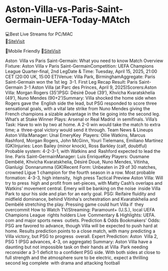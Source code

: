 # Aston-Villa-vs-Paris-Saint-Germain-UEFA-Today-MAtch


💻Best Live Streams for PC/MAC  
🔴[SiteVisit](https://rb.gy/pisxt3)

📲Mobile  Friendly
🔴[SiteVisit](https://rb.gy/pisxt3)


Aston Villa vs Paris Saint-Germain: What you need to know
Match Overview
Fixture: Aston Villa v Paris Saint-GermainCompetition: UEFA Champions League Quarter-final, 2nd LegDate & Time: Tuesday, April 15, 2025, 21:00 CET (20:00 UK, 15:00 ET)Venue: Villa Park, BirminghamAggregate: Paris Saint-Germain won the 1st leg 3-1.
First Leg Recap
Result: Paris Saint-Germain 3-1 Aston Villa (at Parc des Princes, April 9, 2025)Scorers:Aston Villa: Morgan Rogers (35’)PSG: Désiré Doué (39’), Khvicha Kvaratskhelia (49’), Nuno Mendes (90+2’)Summary: Villa shocked the home side when Rogers gave the English side the lead, but PSG responded to score three sensational goals, with a vital late strike from Nuno Mendes giving the French champions a sizable advantage in the tie going into the second leg.
What’s at Stake
Winner Plays: Arsenal or Real Madrid in semifinals. Villa’s Task: Have to win by two at home. A 2-0 win would take the match to extra time; a three-goal victory would send it through.
Team News & Lineups
Aston Villa:Manager: Unai EmeryKey Players: Ollie Watkins, Marcus Rashford, Morgan Rogers, John McGinn, Youri Tielemans, Emiliano Martínez (GK)Injuries: Leon Bailey (minor knock), Ross Barkley (calf, doubtful) Probable system: 4-2-3-1, with Watkins and Rashford expected to lead the line.
Paris Saint-GermainManager: Luis EnriqueKey Players: Ousmane Dembélé, Khvicha Kvaratskhelia, Désiré Doué, Nuno Mendes, Vitinha, Gianluigi Donnarumma (GK)Recent Form: Unbeaten in 29 of 30 matches, crowned Ligue 1 champion for the fourth season in a row.
Most probable formation: 4-3-3, high intensity, high press
Tactical Preview
Aston Villa: Will try to press high and profit from set-pieces, with Matty Cash’s overlaps and Watkins’ movement central. Emery will be banking on the noise inside Villa Park to spur his side and plan for an early goal. PSG: Reifaire fluidity and midfield dominance, behind Vitinha's orchestration and Kvaratskhelia and Dembélé stretching the play. Pressing game could hurt Villa if they overcommit
How to Watch
TV/Streaming: Paramount+ (U.S.), local UEFA Champions League rights holders Live Commentary & Highlights: UEFA. com and major sports news outlets.
Prediction & Odds
Bookmakers’ Odds: PSG are favored to advance, though Villa will be expected to push hard at home. Results prediction points to a close match, with many predicting a Villa victory, but PSG to progress overall. Expert Prediction: Aston Villa 2, PSG 1 (PSG advances, 4-3, on aggregate)
Summary:
Aston Villa have a daunting but not impossible task on their hands at Villa Park needing reconsider a 3-1 deficit to a confident PSG side. With both sides at close to full strength and the atmosphere sure to be electric, expect a thrilling second leg complete with drama and attacking football
